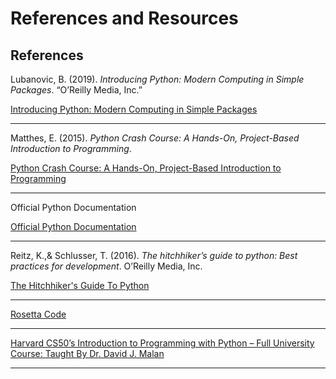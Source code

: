 # References and Resources

## References
Lubanovic, B. (2019). *Introducing Python: Modern Computing in Simple Packages*. “O’Reilly Media, Inc.”

[Introducing Python: Modern Computing in Simple Packages](https://www.amazon.com/Introducing-Python-2nd-Computing-Packages/dp/B0C1HMDB9P/ref=sr_1_1?crid=288SB3XDIP536&keywords=introducing+python&qid=1686691026&sprefix=introducing+python%2Caps%2C143&sr=8-1)

---

Matthes, E. (2015). *Python Crash Course: A Hands-On, Project-Based Introduction to Programming*.

[Python Crash Course: A Hands-On, Project-Based Introduction to Programming](https://www.amazon.com/Python-Crash-Course-Eric-Matthes/dp/1718502702/ref=sr_1_1?crid=1O9IGLEKEWK8A&keywords=python+crash+course+matthes&qid=1686691188&s=audible&sprefix=python+crash+course+matthes%2Caudible%2C131&sr=1-1-catcorr)

---

Official Python Documentation

[Official Python Documentation](https://docs.python.org/3/)

---

Reitz, K.,& Schlusser, T. (2016). *The hitchhiker’s guide to python: Best practices for development*. O’Reilly Media, Inc.

[The Hitchhiker's Guide To Python](https://docs.python-guide.org/)

---

[Rosetta Code](https://rosettacode.org/wiki/Rosetta_Code)

---

[Harvard CS50’s Introduction to Programming with Python – Full University Course: Taught By Dr. David J. Malan](https://youtu.be/nLRL_NcnK-4)

---

